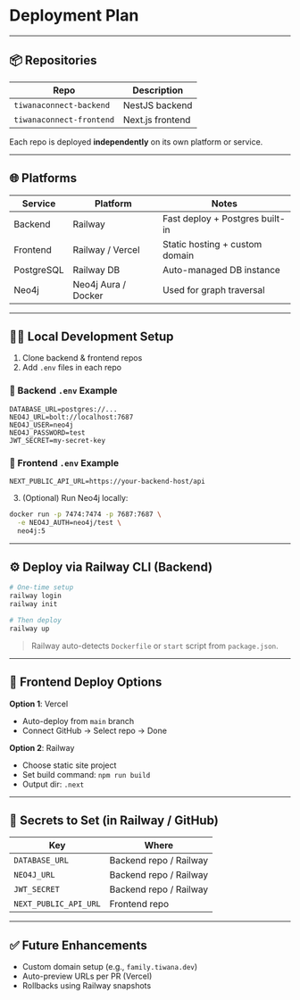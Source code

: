 # Deployment Plan

---

## 📦 Repositories

| Repo                    | Description          |
|-------------------------|----------------------|
| `tiwanaconnect-backend` | NestJS backend       |
| `tiwanaconnect-frontend`| Next.js frontend     |

Each repo is deployed **independently** on its own platform or service.

---

## 🌐 Platforms

| Service     | Platform     | Notes                         |
|-------------|--------------|-------------------------------|
| Backend     | Railway      | Fast deploy + Postgres built-in |
| Frontend    | Railway / Vercel | Static hosting + custom domain |
| PostgreSQL  | Railway DB   | Auto-managed DB instance      |
| Neo4j       | Neo4j Aura / Docker | Used for graph traversal   |

---

## 🧑‍💻 Local Development Setup

1. Clone backend & frontend repos
2. Add `.env` files in each repo

### 📁 Backend `.env` Example

```
DATABASE_URL=postgres://...
NEO4J_URL=bolt://localhost:7687
NEO4J_USER=neo4j
NEO4J_PASSWORD=test
JWT_SECRET=my-secret-key
```

### 📁 Frontend `.env` Example

```
NEXT_PUBLIC_API_URL=https://your-backend-host/api
```

3. (Optional) Run Neo4j locally:

```bash
docker run -p 7474:7474 -p 7687:7687 \
  -e NEO4J_AUTH=neo4j/test \
  neo4j:5
```

---

## ⚙️ Deploy via Railway CLI (Backend)

```bash
# One-time setup
railway login
railway init

# Then deploy
railway up
```

> Railway auto-detects `Dockerfile` or `start` script from `package.json`.

---

## 🚦 Frontend Deploy Options

**Option 1**: Vercel  
- Auto-deploy from `main` branch  
- Connect GitHub → Select repo → Done

**Option 2**: Railway  
- Choose static site project  
- Set build command: `npm run build`  
- Output dir: `.next`

---

## 🔐 Secrets to Set (in Railway / GitHub)

| Key             | Where       |
|------------------|-------------|
| `DATABASE_URL`   | Backend repo / Railway |
| `NEO4J_URL`      | Backend repo / Railway |
| `JWT_SECRET`     | Backend repo / Railway |
| `NEXT_PUBLIC_API_URL` | Frontend repo |

---

## ✅ Future Enhancements

- Custom domain setup (e.g., `family.tiwana.dev`)
- Auto-preview URLs per PR (Vercel)
- Rollbacks using Railway snapshots
